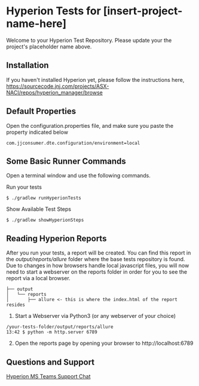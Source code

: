 # Hyperion Tests for [insert-project-name-here]

Welcome to your Hyperion Test Repository. Please update your the project's placeholder name above.

## Installation

If you haven't installed Hyperion yet, please follow the instructions here, https://sourcecode.jnj.com/projects/ASX-NACI/repos/hyperion_manager/browse

## Default Properties

Open the configuration.properties file, and make sure you paste the property indicated below

```
com.jjconsumer.dte.configuration/environment=local
```

## Some Basic Runner Commands

Open a terminal window and use the following commands.
 
Run your tests

```
$ ./gradlew runHyperionTests
```

Show Available Test Steps

```
$ ./gradlew showHyperionSteps
```

## Reading Hyperion Reports

After you run your tests, a report will be created. You can find this report in the *output/reports/allure* folder where the base tests repository is found. Due to changes in how browsers handle local javascript files, you will now need to start a webserver on the reports folder in order for you to see the report via a local browser.


```
├── output
│   └── reports
│       ├── allure <- this is where the index.html of the report resides
```

1. Start a Webserver via Python3 (or any webserver of your choice)

```
/your-tests-folder/output/reports/allure
13:42 $ python -m http.server 6789
``` 

2. Open the reports page by opening your browser to http://localhost:6789

## Questions and Support
[Hyperion MS Teams Support Chat](https://teams.microsoft.com/l/channel/19%3a143a57053dfa4952a1c24f8b799fa226%40thread.skype/Support?groupId=6d07c7ac-1ab6-4d76-a65e-36ee071a6a30&tenantId=3ac94b33-9135-4821-9502-eafda6592a35)
